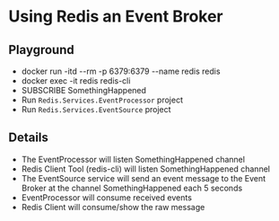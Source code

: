 # Using Redis an Event Broker

## Playground
- docker run -itd --rm -p 6379:6379 --name redis redis
- docker exec -it redis redis-cli
- SUBSCRIBE SomethingHappened
- Run `Redis.Services.EventProcessor` project
- Run `Redis.Services.EventSource` project

## Details
- The EventProcessor will listen SomethingHappened channel
- Redis Client Tool (redis-cli) will listen SomethingHappened channel
- The EventSource service will send an event message to the Event Broker at the channel SomethingHappened each 5 seconds
- EventProcessor will consume received events
- Redis Client will consume/show the raw message
